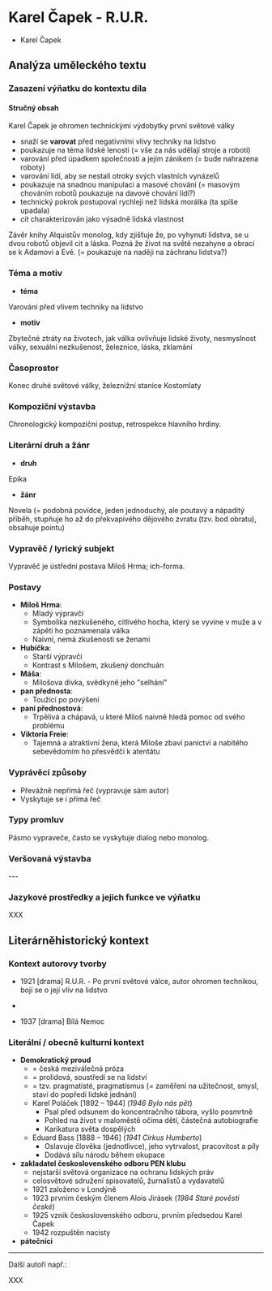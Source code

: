 # Karel Čapek - R.U.R.

- Karel Čapek

## Analýza uměleckého textu

### Zasazení výňatku do kontextu díla

#### Stručný obsah

Karel Čapek je ohromen technickými výdobytky první světové války
- snaží se **varovat** před negativními vlivy techniky na lidstvo
- poukazuje na téma lidské lenosti (= vše za nás udělají stroje a roboti)
- varování před úpadkem společnosti a jejím zánikem (= bude nahrazena roboty)
- varování lidí, aby se nestali otroky svých vlastních vynázelů
- poukazuje na snadnou manipulaci a masové chování (= masovým chováním robotů poukazuje na davové chování lidí?)
- technický pokrok postupoval rychleji než lidská morálka (ta spíše upadala)
- *cit* charakterizován jako výsadně lidská vlastnost

Závěr knihy Alquistův monolog, kdy zjišťuje že, po vyhynutí lidstva, se u dvou robotů objevil cit a láska. Pozná že život na světě nezahyne a obrací se k Adamovi a Evě. (= poukazuje na naději na záchranu lidstva?)

### Téma a motiv

- **téma**

Varování před vlivem techniky na lidstvo

- **motiv**

Zbytečné ztráty na životech, jak válka ovlivňuje lidské životy, nesmyslnost války, sexuální nezkušenost, železnice, láska, zklamání

### Časoprostor

Konec druhé světové války, železnižní stanice Kostomlaty

### Kompoziční výstavba

Chronologický kompoziční postup, retrospekce hlavního hrdiny.

### Literární druh a žánr

- **druh**

Epika

- **žánr**

Novela (= podobná povídce, jeden jednoduchý, ale poutavý a nápaditý příběh, stupňuje ho až do překvapivého dějového zvratu (tzv. bod obratu), obsahuje pointu)

### Vypravěč / lyrický subjekt

Vypravěč je ústřední postava Miloš Hrma; ich-forma.

### Postavy

- **Miloš Hrma**:
    - Mladý výpravčí
    - Symbolika nezkušeného, citlivého hocha, který se vyvine v muže a v zápětí ho poznamenala válka
    - Naivní, nemá zkušenosti se ženami
- **Hubička**:
    - Starší výpravčí
    - Kontrast s Milošem, zkušený donchuán
- **Máša**:
    - Milošova dívka, svědkyně jeho "selhání"
- **pan přednosta**:
    - Toužící po povýšení
- **paní přednostová**:
    - Trpělivá a chápavá, u které Miloš naivně hledá pomoc od svého problému
- **Viktoria Freie**:
    - Tajemná a atraktivní žena, která Miloše zbaví panictví a nabitého sebevědomím ho přesvědčí k atentátu

### Vyprávěcí způsoby
- Převážně nepřímá řeč (vypravuje sám autor)
- Vyskytuje se i přímá řeč

### Typy promluv
Pásmo vypraveče, často se vyskytuje dialog nebo monolog.

### Veršovaná výstavba
\-\-\-

### Jazykové prostředky a jejich funkce ve výňatku
XXX

## Literárněhistorický kontext
### Kontext autorovy tvorby

- 1921 [drama] R.U.R. - Po první světové válce, autor ohromen technikou, bojí se o její vliv na lidstvo
- 

- 1937 [drama] Bílá Nemoc

### Literální / obecně kulturní kontext

- **Demokratický proud**
    - = česká meziválečná próza
    - = prolidová, soustředí se na lidství
    - = tzv. pragmatisté, pragmatismus (= zaměření na užitečnost, smysl, staví do popředí lidské jednání)
    - Karel Poláček [1892 – 1944] (*1946 Bylo nás pět*)
        - Psal před odsunem do koncentračního tábora, vyšlo posmrtně
        - Pohled na život v maloměstě očima dětí, částečná autobiografie
        - Karikatura světa dospělých
    - Eduard Bass [1888 – 1946] (*1941 Cirkus Humberto*)
        - Oslavuje člověka (jednotlivce), jeho vytrvalost, pracovitost a píly
        - Dodává sílu národu během okupace
- **zakladatel československého odboru PEN klubu**
    - nejstarší světová organizace na ochranu lidských práv
    - celosvětové sdružení spisovatelů, žurnalistů a vydavatelů
    - 1921 založeno v Londýně
    - 1923 prvním českým členem Alois Jirásek (*1984 Staré pověsti české*)
    - 1925 vznik československého odboru, prvním předsedou Karel Čapek
    - 1942 rozpuštěn nacisty
- **pátečníci**
---

Další autoři např.:

XXX
